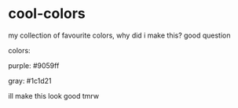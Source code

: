 # cool-colors
my collection of favourite colors, why did i make this? good question 


colors: 

purple: #9059ff

gray: #1c1d21

ill make this look good tmrw
